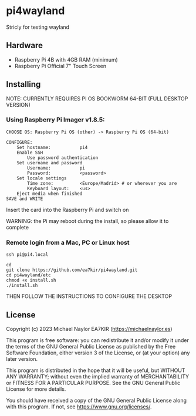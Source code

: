 # pi4wayland

Stricly for testing wayland

## Hardware
- Raspberry Pi 4B with 4GB RAM (minimum)
- Raspberry Pi Official 7" Touch Screen

## Installing

NOTE: CURRENTLY REQUIRES PI OS BOOKWORM 64-BIT (FULL DESKTOP VERSION)

### Using Raspberry Pi Imager v1.8.5:
```
CHOOSE OS: Raspberry Pi OS (other) -> Raspberry Pi OS (64-bit)

CONFIGURE:
	Set hostname:			pi4
	Enable SSH
		Use password authentication
	Set username and password
		Username:			pi
		Password: 			<password>
	Set locale settings
		Time zone:			<Europe/Madrid> # or wherever you are
		Keyboard layout:	<us>
	Eject media when finished
SAVE and WRITE
```

Insert the card into the Raspberry Pi and switch on

WARNING: the Pi may reboot during the install, so please allow it to complete

### Remote login from a Mac, PC or Linux host
```
ssh pi@pi4.local

cd
git clone https://github.com/ea7kir/pi4wayland.git
cd pi4wayland/etc
chmod +x install.sh
./install.sh
```

THEN FOLLOW THE INSTRUCTIONS TO CONFIGURE THE DESKTOP

## License
Copyright (c) 2023 Michael Naylor EA7KIR (https://michaelnaylor.es)

This program is free software: you can redistribute it and/or modify it under the terms of the GNU General Public License as published by the Free Software Foundation, either version 3 of the License, or (at your option) any later version.

This program is distributed in the hope that it will be useful, but WITHOUT ANY WARRANTY; without even the implied warranty of MERCHANTABILITY or FITNESS FOR A PARTICULAR PURPOSE. See the GNU General Public License for more details.

You should have received a copy of the GNU General Public License along with this program. If not, see https://www.gnu.org/licenses/.

